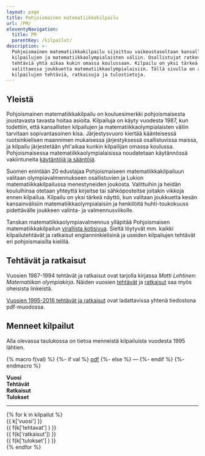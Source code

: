 ```yaml
---
layout: page
title: Pohjoismainen matematiikkakilpailu
url: /PM/
eleventyNavigation:
  title: PM
  parentKey: /kilpailut/
description: >-
  Pohjoismainen matematiikkakilpailu sijoittuu vaikeustasoltaan kansallisten
  kilpailujen ja matematiikkaolympialaisten väliin. Osallistujat ratkovat
  tehtäviä yhtä aikaa kukin omassa koulussaan. Kilpailu on yksi tärkeä näyttö
  valittaessa joukkuetta matematiikkaolympialaisiin. Tällä sivulla on aiempien
  kilpailujen tehtäviä, ratkaisuja ja tulostietoja.
---
```


## Yleistä

Pohjoismainen matematiikkakilpailu on kouluesimerkki pohjoismaisesta
joustavasta tavasta hoitaa asioita. Kilpailuja on käyty vuodesta 1987,
kun todettiin, että kansallisten kilpailujen ja
matematiikkaolympialaisten väliin tarvitaan sopivantasoinen kisa.
Järjestysvuoro kiertää käänteisessä ruotsinkielisen maannimen
mukaisessa järjestyksessä osallistuvissa maissa, ja kilpailu
järjestetään yht'aikaa kunkin kilpailijan omassa koulussa.
Pohjoismaisessa matematiikkaolympialaisissa noudatetaan käytännössä
vakiintuneita [käytäntöjä ja sääntöjä](nmcrules.html).

Suomen enintään 20 edustajaa Pohjoismaiseen matematiikkakilpailuun
valitaan olympiavalmennukseen osallistuvien ja Lukion
matematiikkakilpailussa menestyneiden joukosta. Valittuihin ja heidän
kouluihinsa otetaan yhteyttä kirjeitse tai sähköposteitse joitakin
vikkoja ennen kilpailua. Kilpailu on yksi tärkeä näyttö, kun valitaan
joukkuetta kesän kansainvälisiin matematiikkaolympialaisiin ja
henkilöitä huhti-toukokuuss pidettävälle joukkeen valinta- ja valmennusviikolle.

Tanskan matematiikkaolympiavalmennus ylläpitää Pohjoismaisen
matematiikkakilpailun [virallista kotisivua](http://www.georgmohr.dk/nmcperm/).
Sieltä löytyvät mm. kaikki kilpailutehtävät ja ratkaisut
englanninkielisinä ja useiden kilpailujen tehtävät eri pohjoismaisilla
kielillä.

## Tehtävät ja ratkaisut

Vuosien 1987-1994 tehtävät ja ratkaisut ovat tarjolla kirjassa
_Matti Lehtinen: Matematiikan olympiakirja._ Näiden
vuosien [tehtävät](nmct87_94.pdf) ja [ratkaisut](nmcr87_94.pdf) saa myös
oheisista linkeistä.

[Vuosien 1995-2016 tehtävät ja ratkaisut](nmckaikki.pdf) ovat
ladattavissa yhtenä tiedostona pdf-muodossa. 

## Menneet kilpailut

Alla olevassa taulukossa on tietoa menneistä kilpailuista vuodesta 1995 lähtien.

{% macro f(val) %}
{%- if val %}
<a href="{{ val }}">pdf</a>
{%- else %}
&mdash;
{%- endif %}
{%- endmacro %}

<div role="list">
<div class="row flex-wrap mb-3" role="heading">
<div class="col-3"><strong>Vuosi</strong></div>
<div class="col-3"><strong>Tehtävät</strong></div>
<div class="col-3"><strong>Ratkaisut</strong></div>
<div class="col-3"><strong>Tulokset</strong></div>
</div>
<hr>
{% for k in kilpailut %}
<div class="d-flex list-group-item" role="listitem">
<div class="col-3">{{ k['vuosi'] }}</div>
<div class="col-3">{{ f(k['tehtavat'] ) }}</div>
<div class="col-3">{{ f(k['ratkaisut']) }}</div>
<div class="col-3">{{ f(k['tulokset'] ) }}</div>
</div>
{% endfor %}
</div>
